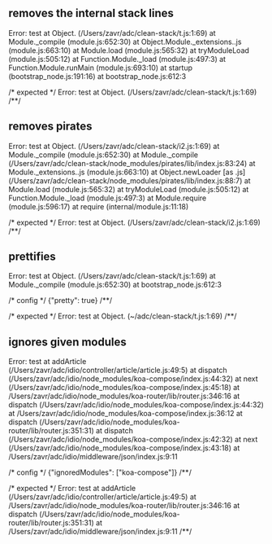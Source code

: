 ## removes the internal stack lines
Error: test
    at Object.<anonymous> (/Users/zavr/adc/clean-stack/t.js:1:69)
    at Module._compile (module.js:652:30)
    at Object.Module._extensions..js (module.js:663:10)
    at Module.load (module.js:565:32)
    at tryModuleLoad (module.js:505:12)
    at Function.Module._load (module.js:497:3)
    at Function.Module.runMain (module.js:693:10)
    at startup (bootstrap_node.js:191:16)
    at bootstrap_node.js:612:3

/* expected */
Error: test
    at Object.<anonymous> (/Users/zavr/adc/clean-stack/t.js:1:69)
/**/

## removes pirates
Error: test
    at Object.<anonymous> (/Users/zavr/adc/clean-stack/i2.js:1:69)
    at Module._compile (module.js:652:30)
    at Module._compile (/Users/zavr/adc/clean-stack/node_modules/pirates/lib/index.js:83:24)
    at Module._extensions..js (module.js:663:10)
    at Object.newLoader [as .js] (/Users/zavr/adc/clean-stack/node_modules/pirates/lib/index.js:88:7)
    at Module.load (module.js:565:32)
    at tryModuleLoad (module.js:505:12)
    at Function.Module._load (module.js:497:3)
    at Module.require (module.js:596:17)
    at require (internal/module.js:11:18)

/* expected */
Error: test
    at Object.<anonymous> (/Users/zavr/adc/clean-stack/i2.js:1:69)
/**/

## prettifies
Error: test
    at Object.<anonymous> (/Users/zavr/adc/clean-stack/t.js:1:69)
    at Module._compile (module.js:652:30)
    at bootstrap_node.js:612:3

/* config */
{"pretty": true}
/**/

/* expected */
Error: test
    at Object.<anonymous> (~/adc/clean-stack/t.js:1:69)
/**/

## ignores given modules
Error: test
    at addArticle (/Users/zavr/adc/idio/controller/article/article.js:49:5)
    at dispatch (/Users/zavr/adc/idio/node_modules/koa-compose/index.js:44:32)
    at next (/Users/zavr/adc/idio/node_modules/koa-compose/index.js:45:18)
    at /Users/zavr/adc/idio/node_modules/koa-router/lib/router.js:346:16
    at dispatch (/Users/zavr/adc/idio/node_modules/koa-compose/index.js:44:32)
    at /Users/zavr/adc/idio/node_modules/koa-compose/index.js:36:12
    at dispatch (/Users/zavr/adc/idio/node_modules/koa-router/lib/router.js:351:31)
    at dispatch (/Users/zavr/adc/idio/node_modules/koa-compose/index.js:42:32)
    at next (/Users/zavr/adc/idio/node_modules/koa-compose/index.js:43:18)
    at /Users/zavr/adc/idio/middleware/json/index.js:9:11

/* config */
{"ignoredModules": ["koa-compose"]}
/**/

/* expected */
Error: test
    at addArticle (/Users/zavr/adc/idio/controller/article/article.js:49:5)
    at /Users/zavr/adc/idio/node_modules/koa-router/lib/router.js:346:16
    at dispatch (/Users/zavr/adc/idio/node_modules/koa-router/lib/router.js:351:31)
    at /Users/zavr/adc/idio/middleware/json/index.js:9:11
/**/